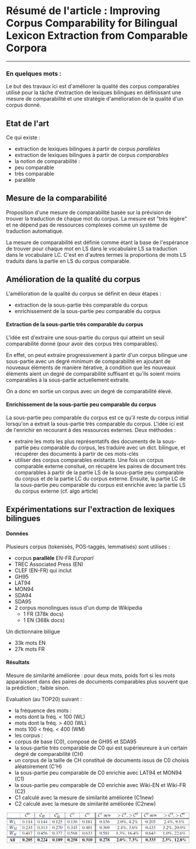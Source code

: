 # Résumé de l'article : Improving Corpus Comparability for Bilingual Lexicon Extraction from Comparable Corpora
---------

### En quelques mots : 
Le but des travaux ici est d'améliorer la qualité des corpus comparables utilisé pour la tâche d'extraction de lexiques bilingues en définissant une mesure de comparabilité et une stratégie d'amélioration de la qualité d'un corpus donné. 


## Etat de l'art
Ce qui existe :
* extraction de lexiques bilingues à partir de corpus *parallèles*
* extraction de lexiques bilingues à partir de corpus *comparables*
* la notion de comparabilité :
 * peu comparable
 * très comparable
 * parallèle



## Mesure de la comparabilité
Proposition d'une mesure de comparabilité basée sur la prévision de trouver la traduction de chaque mot du corpus. La mesure est "très légère" et ne dépend pas de ressources complexes comme un système de traduction automatique.

La mesure de comparabilité est définie comme étant la base de l'espérance de trouver pour chaque mot en LS dans le vocabulaire LS sa traduction dans le vocabulaire LC. C'est en d'autres termes la proportions de mots LS traduits dans la partie en LS du corpus comparable.



## Amélioration de la qualité du corpus

L'amélioration de la qualité du corpus se définit en deux étapes :
* extraction de la sous-partie très comparable du corpus
* enrichissement de la sous-partie peu comparable du corpus


#### Extraction de la sous-partie très comparable du corpus

L'idée est d'extraire une sous-partie du corpus qui atteint un seuil comparabilité donné (pour avoir des corpus très comparables).

En effet, on peut extraire progressivement à partir d'un corpus bilingue une sous-partie avec un degré minimum de comparabilité en ajoutant de nouveaux éléments de manière itérative, à condition que les nouveaux éléments aient un degré de comparabilité suffisant et qu'ils soient moins comparables à la sous-partie actuellement extraite.

On a donc en sortie un corpus avec un degré de comparabilité élevé.




#### Enrichissement de la sous-partie peu comparable du corpus

La sous-partie peu comparable du corpus est ce qu'il reste du corpus initial lorsqu'on a extrait la sous-partie très comparable du corpus. L'idée ici est de l'enrichir en recourant à des ressources externes. Deux méthodes :
* extraire les mots les plus représentatifs des documents de la sous-partie peu comparable du corpus, les traduire avec un dict. bilingue, et récupérer des documents à partir de ces mots-clés
* utiliser des corpus comparables existants. Une fois un corpus comparable externe consitué, on récupère les paires de document très comparables à partir de la partie LS de la sous-partie peu comparable du corpus et de la partie LC du corpus externe. Ensuite, la partie LC de la sous-partie peu comparable du corpus est enrichie avec la partie LS du corpus externe (cf. algo article)





## Expérimentations sur l'extraction de lexiques bilingues

#### Données

Plusieurs corpus (tokenisés, POS-taggés, lemmatisés) sont utilisés :
* corpus **parallèle** EN-FR _Europarl_
* TREC Associated Press (EN)
* CLEF (EN-FR) qui inclut
 * GH95
 * LAT94
 * MON94
 * SDA94
 * SDA95
* 2 corpus monolingues issus d'un dump de Wikipedia
  * 1 FR (378k docs)
  * 1 EN (368k docs)

Un dictionnaire biligue
* 33k mots EN
* 27k mots FR


#### Résultats

Mesure de similarité améliorée : pour deux mots, poids fort si les mots apparaissent dans des paires de documents comparables plus souvent que la prédiction ; faible sinon.

Evaluation (au TOP20) suivant :
* la fréquence des mots :
 * mots dont la fréq. < 100 (WL)
 * mots dont la fréq. > 400 (WL)
 * mots 100 < fréq. < 400 (WM)
* les corpus :
 * corpus de base (C0), composé de GH95 et SDA95
 * la sous-partie très comparable de C0 qui est supérieureure à un certain degré de comparabilité (CH)
 * un corpus de la taille de CH constitué de documents issus de C0 choisis aléatoirement (C'H)
 * la sous-partie peu comparable de C0 enrichie avec LAT94 et MON94 (C1)
 * la sous-partie peu comparable de C0 enrichie avec Wiki-EN et Wiki-FR (C2)
 * C1 calculé avec la mesure de similarité améliorée (C1new)
 * C2 calculé avec la mesure de similarité améliorée (C2new)

![alt text][fig1]









[fig1]: https://github.com/allinard/Multi-alignement-en-corpus-comparables/blob/master/Articles/images/LiGaussierFig1.png "Résultats"
